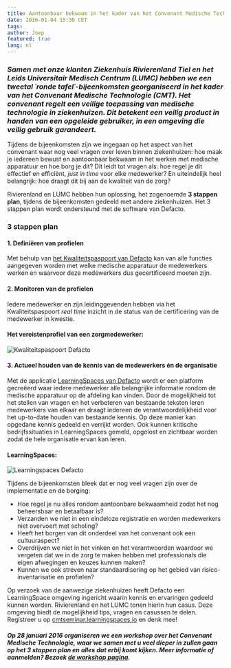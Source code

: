 ```yaml
---
title: Aantoonbaar bekwaam in het kader van het Convenant Medische Technologie
date: 2016-01-04 15:30 CET
tags:
author: Joep
featured: true
lang: nl
---
```


### *Samen met onze klanten Ziekenhuis Rivierenland Tiel en het Leids Universitair Medisch Centrum (LUMC) hebben we een tweetal ´ronde tafel´-bijeenkomsten georganiseerd in het kader van het Convenant Medische Technologie (CMT). Het convenant regelt een veilige toepassing van medische technologie in ziekenhuizen. Dit betekent een veilig product in handen van een opgeleide gebruiker, in een omgeving die veilig gebruik garandeert.*

Tijdens de bijeenkomsten zijn we ingegaan op het aspect van het convenant waar nog veel vragen over leven binnen ziekenhuizen: hoe maak je iedereen bewust en aantoonbaar bekwaam in het werken met medische apparatuur en hoe borg je dit? Dit leidt tot vragen als: hoe regel je dit effectief en efficiënt, *just in time* voor elke medewerker? En uiteindelijk heel belangrijk: hoe draagt dit bij aan de kwaliteit van de zorg?

Rivierenland en LUMC hebben hun oplossing, het zogenoemde **3 stappen plan**, tijdens de bijeenkomsten gedeeld met andere ziekenhuizen. Het 3 stappen plan wordt ondersteund met de software van Defacto. 

### 3 stappen plan

#### 1. Definiëren van profielen
Met behulp van [het Kwaliteitspaspoort van Defacto](/kwaliteitspaspoort) kan van alle functies aangegeven worden met welke medische apparatuur de medewerkers werken en waarvoor deze medewerkers dus gecertificeerd moeten zijn.

#### 2. Monitoren van de profielen
Iedere medewerker en zijn leidinggevenden hebben via het Kwaliteitspaspoort *real time* inzicht in de status van de certificering van de medewerker in kwestie.

#### Het vereistenprofiel van een zorgmedewerker:
![Kwaliteitspaspoort Defacto](/images/blog/kwaliteitspaspoort-defacto.png)


#### 3. Actueel houden van de kennis van de medewerkers én de organisatie
Met de applicatie [LearningSpaces van Defacto](/learningspaces) wordt er een platform gecreëerd waar iedere medewerker alle belangrijke informatie rondom de medische apparatuur op de afdeling kan vinden. Door de mogelijkheid tot het stellen van vragen en het verbeteren van bestaande teksten leren medewerkers van elkaar en draagt iedereen de verantwoordelijkheid voor het up-to-date houden van bestaande kennis. Op deze manier kan opgedane kennis gedeeld en verrijkt worden. Ook kunnen kritische bedrijfssituaties in LearningSpaces gemeld, opgelost en zichtbaar worden zodat de hele organisatie ervan kan leren.

#### LearningSpaces: 
![Learningspaces Defacto](/images/blog/learningspaces-defacto.png)

Tijdens de bijeenkomsten bleek dat er nog veel vragen zijn over de implementatie en de borging:

- Hoe regel je nu alles rondom aantoonbare bekwaamheid zodat het nog beheersbaar en betaalbaar is? 
- Verzanden we niet in een eindeloze registratie en worden medewerkers niet overvoert met scholing? 
- Heeft het borgen van dit onderdeel van het convenant ook een cultuuraspect? 
- Overdrijven we niet in het vinken en het verantwoorden waardoor we vergeten dat we in de zorg te maken hebben met professionals die eigen afwegingen en keuzes kunnen maken? 
- Kunnen we ook streven naar standaardisering op het gebied van risico-inventarisatie en profielen?

Op verzoek van de aanwezige ziekenhuizen heeft Defacto een LearningSpace omgeving ingericht waarin kennis en ervaringen gedeeld kunnen worden. Rivierenland en het LUMC tonen hierin hun casus. Deze omgeving biedt de mogelijkheid tips, vragen en casussen te delen. Registreer u op [cmtseminar.learningspaces.io](http://cmtseminar.learningspaces.io) en denk mee!


#### *Op 28 januari 2016 organiseren we een workshop over het Convenant Medische Technologie, waar we samen met u veel dieper in zullen gaan op het 3 stappen plan en alles dat erbij komt kijken. Meer informatie of aanmelden? Bezoek [de workshop pagina](/workshop-convenant-mt).*